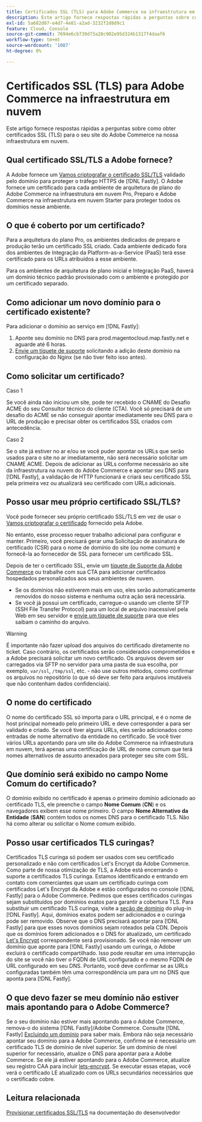 ```yaml
---
title: Certificados SSL (TLS) para Adobe Commerce na infraestrutura em nuvem
description: Este artigo fornece respostas rápidas a perguntas sobre como obter certificados SSL (TLS) para o seu site do Adobe Commerce na nossa infraestrutura em nuvem.
exl-id: 5a682d07-e4d7-4e81-a2ad-3232f2d8d9c1
feature: Cloud, Console
source-git-commit: 7694e6cb739d73a28c902e95d324b1317f4daaf6
workflow-type: tm+mt
source-wordcount: '1087'
ht-degree: 0%

---
```


# Certificados SSL (TLS) para Adobe Commerce na infraestrutura em nuvem

Este artigo fornece respostas rápidas a perguntas sobre como obter certificados SSL (TLS) para o seu site do Adobe Commerce na nossa infraestrutura em nuvem.

## Qual certificado SSL/TLS a Adobe fornece?

A Adobe fornece um [Vamos criptografar o certificado SSL/TLS](https://letsencrypt.org/) validado pelo domínio para proteger o tráfego HTTPS de [!DNL Fastly]. O Adobe fornece um certificado para cada ambiente de arquitetura de plano do Adobe Commerce na infraestrutura em nuvem Pro, Preparo e Adobe Commerce na infraestrutura em nuvem Starter para proteger todos os domínios nesse ambiente.

## O que é coberto por um certificado?

Para a arquitetura do plano Pro, os ambientes dedicados de preparo e produção terão um certificado SSL criado. Cada ambiente dedicado fora dos ambientes de Integração da Platform-as-a-Service (PaaS) terá esse certificado para os URLs atribuídos a esse ambiente.

Para os ambientes de arquitetura de plano inicial e Integração PaaS, haverá um domínio técnico padrão provisionado com o ambiente e protegido por um certificado separado.

## Como adicionar um novo domínio para o certificado existente?

Para adicionar o domínio ao serviço em [!DNL Fastly]:

1. Aponte seu domínio no DNS para prod.magentocloud.map.fastly.net e aguarde até 6 horas.
1. [Envie um tíquete de suporte](/help/help-center-guide/help-center/magento-help-center-user-guide.md#submit-ticket) solicitando a adição deste domínio na configuração do Nginx (se não tiver feito isso antes).

## Como solicitar um certificado?

Caso 1

Se você ainda não iniciou um site, pode ter recebido o CNAME do Desafio ACME do seu Consultor técnico do cliente (CTA). Você só precisará de um desafio do ACME se não conseguir apontar imediatamente seu DNS para o URL de produção e precisar obter os certificados SSL criados com antecedência.

Caso 2

Se o site já estiver no ar e/ou se você puder apontar os URLs que serão usados para o site no ar imediatamente, não será necessário solicitar um CNAME ACME. Depois de adicionar as URLs conforme necessário ao site da infraestrutura na nuvem do Adobe Commerce e apontar seu DNS para [!DNL Fastly], a validação de HTTP funcionará e criará seu certificado SSL pela primeira vez ou atualizará seu certificado com URLs adicionais.

## Posso usar meu próprio certificado SSL/TLS?

Você pode fornecer seu próprio certificado SSL/TLS em vez de usar o [Vamos criptografar o certificado](https://letsencrypt.org/) fornecido pela Adobe.

No entanto, esse processo requer trabalho adicional para configurar e manter. Primeiro, você precisará gerar uma Solicitação de assinatura de certificado (CSR) para o nome de domínio do site (ou nome comum) e fornecê-la ao fornecedor de SSL para fornecer um certificado SSL.

Depois de ter o certificado SSL, envie um [tíquete de Suporte da Adobe Commerce](/help/help-center-guide/help-center/magento-help-center-user-guide.md#submit-ticket) ou trabalhe com sua CTA para adicionar certificados hospedados personalizados aos seus ambientes de nuvem.

* Se os domínios não estiverem mais em uso, eles serão automaticamente removidos do nosso sistema e nenhuma outra ação será necessária.
* Se você já possui um certificado, carregue-o usando um cliente SFTP (SSH File Transfer Protocol) para um local de arquivo inacessível pela Web em seu servidor e [envie um tíquete de suporte](/help/help-center-guide/help-center/magento-help-center-user-guide.md#submit-ticket) para que eles saibam o caminho do arquivo.

>[!WARNING]
>
>É importante não fazer upload dos arquivos do certificado diretamente no ticket. Caso contrário, os certificados serão considerados comprometidos e a Adobe precisará solicitar um novo certificado.
>Os arquivos devem ser carregados via SFTP no servidor para uma pasta de sua escolha, por exemplo, `var/ssl`, `/tmp/ssl`, etc. - não use outros métodos, como confirmar os arquivos no repositório (o que só deve ser feito para arquivos imutáveis que não contenham dados confidenciais).

## O nome do certificado

O nome do certificado SSL só importa para o URL principal, e é o nome de host principal nomeado pelo primeiro URL e deve corresponder a para ser validado e criado. Se você tiver alguns URLs, eles serão adicionados como entradas de nome alternativo da entidade no certificado. Se você tiver vários URLs apontando para um site do Adobe Commerce na infraestrutura em nuvem, terá apenas uma certificação de URL de nome comum que terá nomes alternativos de assunto anexados para proteger seu site com SSL.

## Que domínio será exibido no campo Nome Comum do certificado?

O domínio exibido no certificado é apenas o primeiro domínio adicionado ao certificado TLS, ele preenche o campo **Nome Comum** (**CN**) e os navegadores exibem esse nome primeiro. O campo **Nome Alternativo da Entidade** (**SAN**) contém todos os nomes DNS para o certificado TLS. Não há como alterar ou solicitar o Nome comum exibido.

## Posso usar certificados TLS curingas?

Certificados TLS curinga só podem ser usados com seu certificado personalizado e não com certificados Let&#39;s Encrypt da Adobe Commerce. Como parte de nossa otimização de TLS, a Adobe está encerrando o suporte a certificados TLS curinga. Estamos identificando e entrando em contato com comerciantes que usam um certificado curinga com certificados Let&#39;s Encrypt da Adobe e estão configurados no console [!DNL Fastly] para o Adobe Commerce. Pedimos que esses certificados curingas sejam substituídos por domínios exatos para garantir a cobertura TLS. Para substituir um certificado TLS curinga, visite a [seção de domínio](https://experienceleague.adobe.com/en/docs/commerce-cloud-service/user-guide/cdn/setup-fastly/fastly-custom-cache-configuration#manage-domains) do plug-in [!DNL Fastly]. Aqui, domínios exatos podem ser adicionados e o curinga pode ser removido. Observe que o DNS precisará apontar para [!DNL Fastly] para que esses novos domínios sejam roteados pela CDN. Depois que os domínios forem adicionados e o DNS for atualizado, um certificado [Let&#39;s Encrypt](https://letsencrypt.org/) correspondente será provisionado. Se você não remover um domínio que aponte para [!DNL Fastly] usando um curinga, o Adobe excluirá o certificado compartilhado. Isso pode resultar em uma interrupção do site se você não tiver o FQDN de URL configurado e o mesmo FQDN de URL configurado em seu DNS. Portanto, você deve confirmar se as URLs configuradas também têm uma correspondência um para um no DNS que aponta para [!DNL Fastly].

## O que devo fazer se meu domínio não estiver mais apontando para o Adobe Commerce?

Se o seu domínio não estiver mais apontando para o Adobe Commerce, remova-o do sistema [!DNL Fastly]/Adobe Commerce. Consulte [!DNL Fastly] [Excluindo um domínio](https://docs.fastly.com/en/guides/working-with-domains#deleting-a-domain) para saber mais. Embora não seja necessário apontar seu domínio para a Adobe Commerce, confirme se é necessário um certificado TLS de domínio de nível superior. Se um domínio de nível superior for necessário, atualize o DNS para apontar para a Adobe Commerce. Se ele já estiver apontando para o Adobe Commerce, atualize seu registro CAA para incluir [lets-encrypt](https://letsencrypt.org/). Se executar essas etapas, você verá o certificado LE atualizado com os URLs secundários necessários que o certificado cobre.&#x200B;

## Leitura relacionada

[Provisionar certificados SSL/TLS](https://experienceleague.adobe.com/en/docs/commerce-cloud-service/user-guide/cdn/setup-fastly/fastly-configuration#provision-ssltls-certificates) na documentação do desenvolvedor
